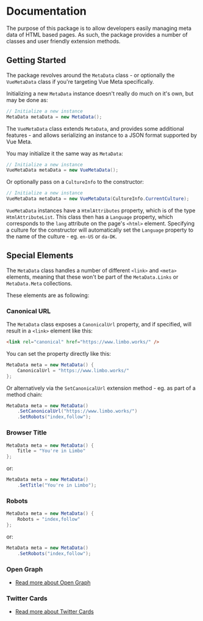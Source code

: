 # Documentation

The purpose of this package is to allow developers easily managing meta data of HTML based pages. As such, the package provides a number of classes and user friendly extension methods.

## Getting Started

The package revolves around the `MetaData` class - or optionally the `VueMetaData` class if you're targeting Vue Meta specifically.

Initializing a new `MetaData` instance doesn't really do much on it's own, but may be done as:

```csharp
// Initialize a new instance
MetaData metaData = new MetaData();
```

The `VueMetaData` class extends `MetaData`, and provides some additional features - and allows serializing an instance to a JSON format supported by Vue Meta.

You may initialize it the same way as `MetaData`:

```csharp
// Initialize a new instance
VueMetaData metaData = new VueMetaData();
```

Or optionally pass on a `CultureInfo` to the constructor:

```csharp
// Initialize a new instance
VueMetaData metaData = new VueMetaData(CultureInfo.CurrentCulture);
```

`VueMetaData` instances have a `HtmlAttributes` property, which is of the type `HtmlAttributeList`. This class then has a `Language` property, which corresponds to the `lang` attribute on the page's `<html>` element. Specifying a culture for the constructor will automatically set the `Language` property to the name of the culture - eg. `en-US` or `da-DK`.

## Special Elements

The `MetaData` class handles a number of different `<link>` and `<meta>` elements, meaning that these won't be part of the `MetaData.Links` or `MetaData.Meta` collections.

These elements are as following:

### Canonical URL

The `MetaData` class exposes a `CanonicalUrl` property, and if specified, will result in a `<link>` element like this:

```html
<link rel="canonical" href="https://www.limbo.works/" />
```

You can set the property directly like this:

```csharp
MetaData meta = new MetaData() {
    CanonicalUrl = "https://www.limbo.works/"
};
```

Or alternatively via the `SetCanonicalUrl` extension method - eg. as part of a method chain:


```csharp
MetaData meta = new MetaData()
    .SetCanonicalUrl("https://www.limbo.works/")
    .SetRobots("index,follow");
```

### Browser Title

```csharp
MetaData meta = new MetaData() {
    Title = "You're in Limbo"
};
```

or:

```csharp
MetaData meta = new MetaData()
    .SetTitle("You're in Limbo");
```

### Robots

```csharp
MetaData meta = new MetaData() {
    Robots = "index,follow"
};
```

or:

```csharp
MetaData meta = new MetaData()
    .SetRobots("index,follow");
```

### Open Graph

- [Read more about Open Graph](./open-graph/)

### Twitter Cards

- [Read more about Twitter Cards](./twitter-cards/)